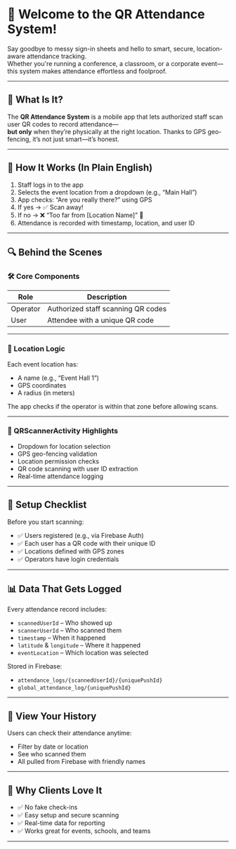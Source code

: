# 🎉 Welcome to the QR Attendance System!

Say goodbye to messy sign-in sheets and hello to smart, secure, location-aware attendance tracking.  
Whether you're running a conference, a classroom, or a corporate event—this system makes attendance effortless and foolproof.

---

## 🚀 What Is It?

The **QR Attendance System** is a mobile app that lets authorized staff scan user QR codes to record attendance—  
**but only** when they’re physically at the right location. Thanks to GPS geo-fencing, it’s not just smart—it’s honest.

---

## 🧠 How It Works (In Plain English)

1. Staff logs in to the app  
2. Selects the event location from a dropdown (e.g., “Main Hall”)  
3. App checks: “Are you really there?” using GPS  
4. If yes → ✅ Scan away!  
5. If no → ❌ “Too far from [Location Name]” 😬  
6. Attendance is recorded with timestamp, location, and user ID

---

## 🔍 Behind the Scenes

### 🛠️ Core Components

| Role      | Description                          |
|-----------|--------------------------------------|
| Operator  | Authorized staff scanning QR codes   |
| User      | Attendee with a unique QR code       |

---

### 📍 Location Logic

Each event location has:

- A name (e.g., “Event Hall 1”)  
- GPS coordinates  
- A radius (in meters)  

The app checks if the operator is within that zone before allowing scans.

---

### 📸 QRScannerActivity Highlights

- Dropdown for location selection  
- GPS geo-fencing validation  
- Location permission checks  
- QR code scanning with user ID extraction  
- Real-time attendance logging

---

## 🧰 Setup Checklist

Before you start scanning:

- ✅ Users registered (e.g., via Firebase Auth)  
- ✅ Each user has a QR code with their unique ID  
- ✅ Locations defined with GPS zones  
- ✅ Operators have login credentials

---

## 📊 Data That Gets Logged

Every attendance record includes:

- `scannedUserId` – Who showed up  
- `scannerUserId` – Who scanned them  
- `timestamp` – When it happened  
- `latitude` & `longitude` – Where it happened  
- `eventLocation` – Which location was selected

Stored in Firebase:

- `attendance_logs/{scannedUserId}/{uniquePushId}`  
- `global_attendance_log/{uniquePushId}`

---

## 📅 View Your History

Users can check their attendance anytime:

- Filter by date or location  
- See who scanned them  
- All pulled from Firebase with friendly names

---

## 🎯 Why Clients Love It

- ✅ No fake check-ins  
- ✅ Easy setup and secure scanning  
- ✅ Real-time data for reporting  
- ✅ Works great for events, schools, and teams

---
